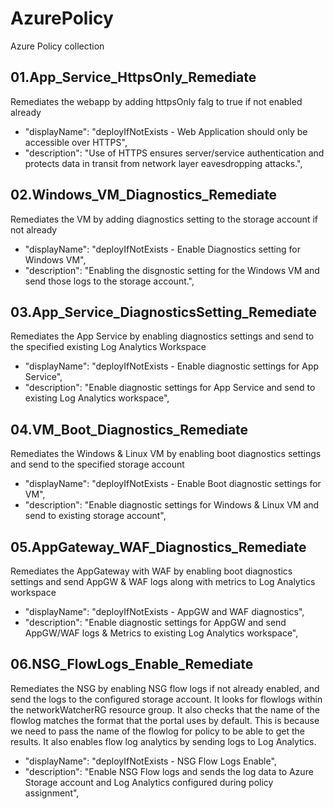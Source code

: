# AzurePolicy
Azure Policy collection

## 01.App_Service_HttpsOnly_Remediate

  Remediates the webapp by adding httpsOnly falg to true if not enabled already

  - "displayName": "deployIfNotExists - Web Application should only be accessible over HTTPS",
  - "description": "Use of HTTPS ensures server/service authentication and protects data in transit from network layer eavesdropping attacks.",



## 02.Windows_VM_Diagnostics_Remediate

Remediates the VM by adding diagnostics setting to the storage account if not already

  - "displayName": "deployIfNotExists - Enable Diagnostics setting for Windows VM",
  - "description": "Enabling the disgnostic setting for the Windows VM and send those logs to the storage account.",



## 03.App_Service_DiagnosticsSetting_Remediate

Remediates the App Service by enabling diagnostics settings and send to the specified existing Log Analytics Workspace

- "displayName": "deployIfNotExists - Enable diagnostic settings for App Service",
- "description": "Enable diagnostic settings for App Service and send to existing Log Analytics workspace",

## 04.VM_Boot_Diagnostics_Remediate

Remediates the Windows & Linux VM by enabling boot diagnostics settings and send to the specified storage account

- "displayName": "deployIfNotExists - Enable Boot diagnostic settings for VM",
- "description": "Enable diagnostic settings for Windows & Linux VM and send to existing storage account",

## 05.AppGateway_WAF_Diagnostics_Remediate

Remediates the AppGateway with WAF by enabling boot diagnostics settings and send AppGW & WAF logs along with metrics to Log Analytics workspace

- "displayName": "deployIfNotExists - AppGW and WAF diagnostics",
- "description": "Enable diagnostic settings for AppGW and send AppGW/WAF logs & Metrics to existing Log Analytics workspace",

## 06.NSG_FlowLogs_Enable_Remediate

Remediates the NSG by enabling NSG flow logs if not already enabled, and send the logs to the configured storage account. It looks for flowlogs within the networkWatcherRG resource group. It also checks that the name of the flowlog matches the format that the portal uses by default. This is because we need to pass the name of the flowlog for policy to be able to get the results. It also enables flow log analytics by sending logs to Log Analytics.

- "displayName": "deployIfNotExists - NSG Flow Logs Enable",
- "description": "Enable NSG Flow logs and sends the log data to Azure Storage account and Log Analytics configured during policy assignment",